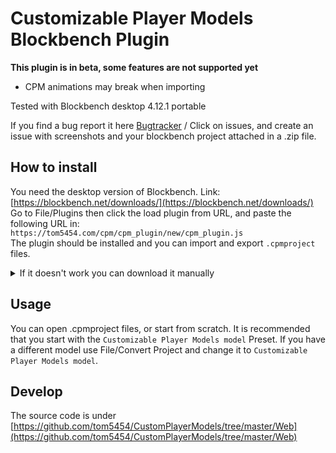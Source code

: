 # Customizable Player Models Blockbench Plugin  
**This plugin is in beta, some features are not supported yet**  
- CPM animations may break when importing  

Tested with Blockbench desktop 4.12.1 portable

If you find a bug report it here [Bugtracker](https://github.com/tom5454/CustomPlayerModels/issues) / Click on issues, and create an issue with screenshots and your blockbench project attached in a .zip file.  

## How to install
You need the desktop version of Blockbench. Link: [https://blockbench.net/downloads/](https://blockbench.net/downloads/)  
Go to File/Plugins then click the load plugin from URL, and paste the following URL in:  
`https://tom5454.com/cpm/cpm_plugin/new/cpm_plugin.js`  
The plugin should be installed and you can import and export `.cpmproject` files.  

<details>
  <summary>If it doesn't work you can download it manually</summary>
  
Open the plugin: [Link](https://raw.githubusercontent.com/tom5454/CustomPlayerModels/master/Blockbench/cpm_plugin.js), then Save the Page (Right click/Save Page, or Ctrl+S). Then in Blockbench go to File/Plugins then Load Plugin from File, and open the downloaded `.js` file.
</details>

## Usage
You can open .cpmproject files, or start from scratch. It is recommended that you start with the `Customizable Player Models model` Preset. If you have a different model use File/Convert Project and change it to `Customizable Player Models model`.  

## Develop
The source code is under [https://github.com/tom5454/CustomPlayerModels/tree/master/Web](https://github.com/tom5454/CustomPlayerModels/tree/master/Web)